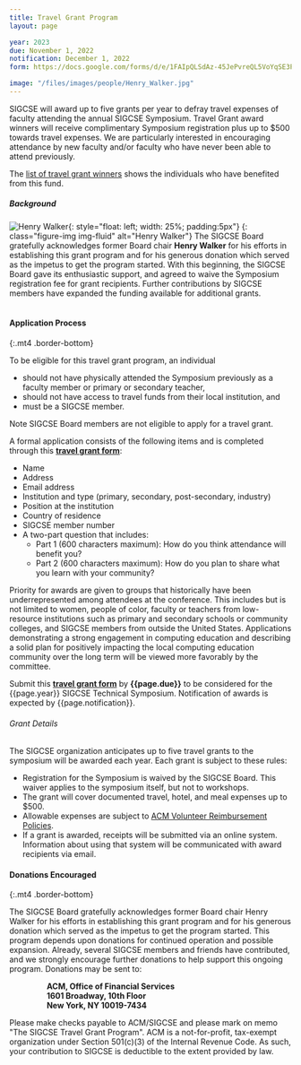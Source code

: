 ```yaml
---
title: Travel Grant Program
layout: page

year: 2023
due: November 1, 2022
notification: December 1, 2022
form: https://docs.google.com/forms/d/e/1FAIpQLSdAz-45JePvreQL5VoYqSE3PXH87UlS4iEamqu5QZnP_clkmQ/viewform?usp=sf_link

image: "/files/images/people/Henry_Walker.jpg"
---
```


SIGCSE will award up to five grants per year to defray travel expenses of faculty attending the annual SIGCSE Symposium. Travel Grant award winners will receive complimentary Symposium registration plus up to $500 towards travel expenses. We are particularly interested in encouraging attendance by new faculty and/or faculty who have never been able to attend previously.

The [list of travel grant winners](awards.html) shows the individuals who have benefited from this fund.

##### Background

![Henry Walker]({{"/files/images/people/Henry_Walker.jpg"|absolute_url}}){: style="float: left; width: 25%; padding:5px"}
{: class="figure-img img-fluid" alt="Henry Walker"}
The SIGCSE Board gratefully acknowledges former Board chair **Henry Walker** for his efforts in establishing this grant program and for his generous donation which served as the impetus to get the program started.  With this beginning, the SIGCSE Board gave its enthusiastic support, and agreed to waive the Symposium registration fee for grant recipients. Further contributions by SIGCSE members have expanded the funding available for additional grants.
<br>&nbsp;

#### Application Process
{:.mt4 .border-bottom}

To be eligible for this travel grant program, an individual
- should not have physically attended the Symposium previously as a faculty member or primary or secondary teacher,
- should not have access to travel funds from their local institution, and
- must be a SIGCSE member.


Note SIGCSE Board members are not eligible to apply for a travel grant.

A formal application consists of the following items and is completed through this **[travel grant form]({{page.form}})**:

- Name
- Address
- Email address
- Institution and type (primary, secondary, post-secondary, industry)
- Position at the institution
- Country of residence
- SIGCSE member number
- A two-part question that includes:
	- Part 1 (600 characters maximum): How do you think attendance will benefit you?
	- Part 2 (600 characters maximum): How do you plan to share what you learn with your community?


Priority for awards are given to groups that historically have been underrepresented among attendees at the conference. This includes but is not limited to women, people of color, faculty or teachers from low-resource institutions such as primary and secondary schools or community colleges, and SIGCSE members from outside the United States. Applications demonstrating a strong engagement in computing education and describing a solid plan for positively impacting the local computing education community over the long term will be viewed more favorably by the committee.

Submit this **[travel grant form]({{page.form}})** by **{{page.due}}** to be considered for the {{page.year}} SIGCSE Technical Symposium. Notification of awards is expected by {{page.notification}}.

<a name="details" id="details"></a>
###### Grant Details

The SIGCSE organization anticipates up to five travel grants to the symposium will be awarded each year. Each grant is subject to these rules:


- Registration for the Symposium is waived by the SIGCSE Board. This waiver applies to the symposium itself, but not to workshops.
- The grant will cover documented travel, hotel, and meal expenses up to $500.
- Allowable expenses are subject to [ACM Volunteer Reimbursement Policies](http://www.acm.org/sigs/volunteer_resources/conference_manual/travel?searchterm=volunteer+travel).
- If a grant is awarded, receipts will be submitted via an online system. Information about using that system will be communicated with award recipients via email.


<a hame="donations"></a>
#### Donations Encouraged
{:.mt4 .border-bottom}


The SIGCSE Board gratefully acknowledges former Board chair Henry Walker for his efforts in establishing this grant program and for his generous donation which served as the impetus to get the program started. This program depends upon donations for continued operation and possible expansion.  Already, several SIGCSE members and friends have contributed, and we strongly encourage further donations to help support this ongoing program. Donations may be sent to:

<p style="padding-left: 50pt; padding-right: 50pt">
<strong>ACM, Office of Financial Services<br />
1601 Broadway, 10th Floor<br />
New York, NY 10019-7434</strong></p>

Please make checks payable to ACM/SIGCSE and please mark on memo "The SIGCSE Travel Grant Program". ACM is a not-for-profit, tax-exempt organization under Section 501(c)(3) of the Internal Revenue Code.  As such, your contribution to SIGCSE is deductible to the extent provided by law.

